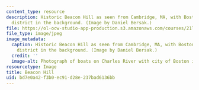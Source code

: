 ```yaml
---
content_type: resource
description: Historic Beacon Hill as seen from Cambridge, MA, with Boston's financial
  district in the background. (Image by Daniel Bersak.)
file: https://ol-ocw-studio-app-production.s3.amazonaws.com/courses/21l-002-foundations-of-western-culture-ii-fall-2002/bd7e0a42f3b0ec91d28e237bad6136bb_21l-002f02.jpg
file_type: image/jpeg
image_metadata:
  caption: Historic Beacon Hill as seen from Cambridge, MA, with Boston's financial
    district in the background. (Image by Daniel Bersak.)
  credit: ''
  image-alt: Photograph of boats on Charles River with city of Boston in the background.
resourcetype: Image
title: Beacon Hill
uid: bd7e0a42-f3b0-ec91-d28e-237bad6136bb
---
```

